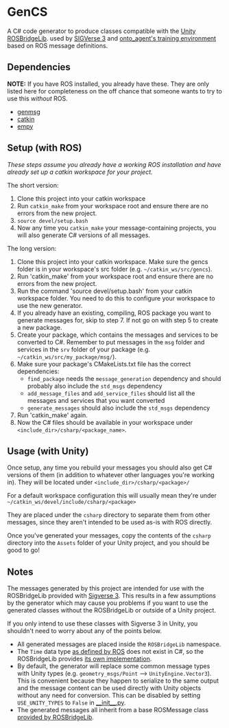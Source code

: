 # GenCS
A C# code generator to produce classes compatible with the [Unity ROSBridgeLib](https://github.com/noirb/ROSBridgeLib). used by [SIGVerse 3](https://github.com/SIGVerse/sigverse_unity_project) and [onto_agent's training environment](https://github.com/noirb/HouseholdScenarios) based on ROS message definitions.

## Dependencies
**NOTE:** If you have ROS installed, you already have these. They are only listed here for completeness on the off chance that someone wants to try to use this *without* ROS.

* [genmsg](http://wiki.ros.org/genmsg)
* [catkin](http://wiki.ros.org/catkin)
* [empy](https://pypi.python.org/pypi/EmPy/3.2)

## Setup (with ROS)
*These steps assume you already have a working ROS installation and have already set up a catkin workspace for your project.*

The short version:
1. Clone this project into your catkin workspace
2. Run `catkin_make` from your workspace root and ensure there are no errors from the new project.
3. `source devel/setup.bash`
4. Now any time you `catkin_make` your message-containing projects, you will also generate C# versions of all messages.

The long version:
1. Clone this project into your catkin workspace. Make sure the gencs folder is in your workspace's src folder (e.g. `~/catkin_ws/src/gencs`).
2. Run 'catkin_make' from your workspace root and ensure there are no errors from the new project.
3. Run the command 'source devel/setup.bash' from your catkin workspace folder. You need to do this to configure your workspace to use the new generator.
4. If you already have an existing, compiling, ROS package you want to generate messages for, skip to step 7. If not go on with step 5 to create a new package.
5. Create your package, which contains the messages and services to be converted to C#. Remember to put messages in the `msg` folder and services in the `srv` folder of your package (e.g. `~/catkin_ws/src/my_package/msg/`).
6. Make sure your package's CMakeLists.txt file has the correct dependencies:
	- `find_package` needs the `message_generation` dependency and should probably also include the `std_msgs` dependency
	- `add_message_files` and `add_service_files` should list all the messages and services that you want converted
	- `generate_messages` should also include the `std_msgs` dependency
7. Run 'catkin_make' again.
8. Now the C# files should be available in your workspace under `<include_dir>/csharp/<package_name>`.

## Usage (with Unity)
Once setup, any time you rebuild your messages you should also get C# versions of them (in addition to whatever other languages you're working in). They will be located under `<include_dir>/csharp/<package>/`

For a default workspace configuration this will usually mean they're under `~/catkin_ws/devel/include/csharp/<package>`

They are placed under the `csharp` directory to separate them from other messages, since they aren't intended to be used as-is with ROS directly.

Once you've generated your messages, copy the contents of the `csharp` directory into the `Assets` folder of your Unity project, and you should be good to go!

## Notes

The messages generated by this project are intended for use with the ROSBridgeLib provided with [Sigverse 3](http://github.com/SIGVerse/sigverse_unity_project). This results in a few assumptions by the generator which may cause you problems if you want to use the generated classes without the ROSBridgeLib or outside of a Unity project.

If you only intend to use these classes with Sigverse 3 in Unity, you shouldn't need to worry about any of the points below.

* All generated messages are placed inside the `ROSBridgeLib` namespace.
* The `Time` data type [as defined by ROS](http://wiki.ros.org/roscpp/Overview/Time) does not exist in C#, so the ROSBridgeLib provides [its own implementation](https://github.com/noirb/ROSBridgeLib/blob/main/Runtime/Time.cs).
* By default, the generator will replace some common message types with Unity types (e.g. `geometry_msgs/Point` --> `UnityEngine.Vector3`). This is convenient because they happen to serialize to the same output and the message content can be used directly with Unity objects without any need for conversion. This can be disabled by setting `USE_UNITY_TYPES` to `False` in [\_\_init__.py](./src/gencs/__init__.py).
* The generated messages all inherit from a base ROSMessage class [provided by ROSBridgeLib](https://github.com/noirb/ROSBridgeLib/blob/main/Runtime/ROSMessage.cs).


